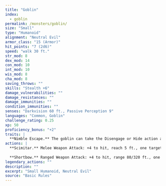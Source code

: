 ```yaml
---
title: "Goblin"
index:
  - goblin
permalink: /monsters/goblin/
size: "Small"
type: "Humanoid"
alignment: "Neutral Evil"
armor_class: "15 (Armor)"
hit_points: "7 (2d6)"
speed: "walk 30 ft."
str_mod: 8
dex_mod: 14
con_mod: 10
int_mod: 10
wis_mod: 8
cha_mod: 8
saving_throws: ""
skills: "Stealth +6"
damage_vulnerabilities: ""
damage_resistances: ""
damage_immunities: ""
condition_immunities: ""
senses: "Darkvision 60 ft., Passive Perception 9"
languages: "Common, Goblin"
challenge_rating: 0.25
xp: 50
proficiency_bonus: "+2"
traits: |
  **Nimble Escape.** The goblin can take the Disengage or Hide action as a bonus action on each of its turns.
actions: |
  **Scimitar.** Melee Weapon Attack: +4 to hit, reach 5 ft., one target. Hit: 5 (1d6 + 2) slashing damage.
  
  **Shortbow.** Ranged Weapon Attack: +4 to hit, range 80/320 ft., one target. Hit: 5 (1d6 + 2) piercing damage.  
legendary_actions: ""
description: ""
excerpt: "Small Humanoid, Neutral Evil"
source: "Basic Rules"
---
```

